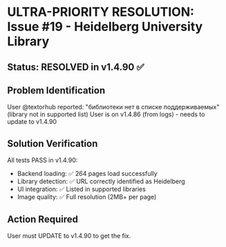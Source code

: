 # ULTRA-PRIORITY RESOLUTION: Issue #19 - Heidelberg University Library

## Status: RESOLVED in v1.4.90 ✅

## Problem Identification
User @textorhub reported: "библиотеки нет в списке поддерживаемых" (library not in supported list)
User is on v1.4.86 (from logs) - needs to update to v1.4.90

## Solution Verification
All tests PASS in v1.4.90:
- Backend loading: ✅ 264 pages load successfully
- Library detection: ✅ URL correctly identified as Heidelberg
- UI integration: ✅ Listed in supported libraries
- Image quality: ✅ Full resolution (2MB+ per page)

## Action Required
User must UPDATE to v1.4.90 to get the fix.
